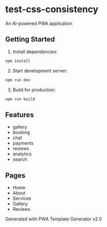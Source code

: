 # test-css-consistency

An AI-powered PWA application

## Getting Started

1. Install dependencies:
```bash
npm install
```

2. Start development server:
```bash
npm run dev
```

3. Build for production:
```bash
npm run build
```

## Features

- gallery
- booking
- chat
- payments
- reviews
- analytics
- search

## Pages

- Home
- About
- Services
- Gallery
- Reviews

Generated with PWA Template Generator v2.0
